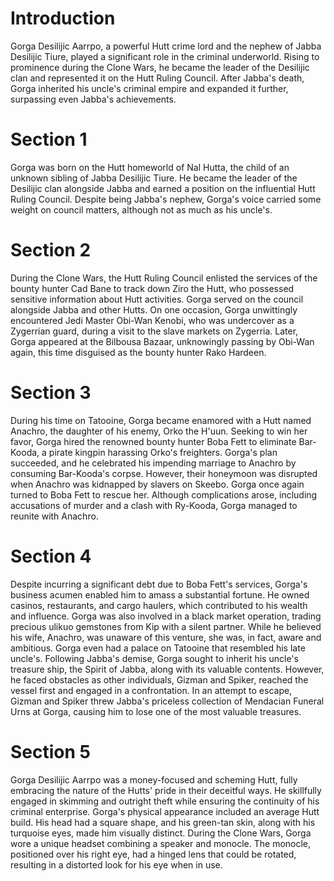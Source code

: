 # Introduction

Gorga Desilijic Aarrpo, a powerful Hutt crime lord and the nephew of Jabba Desilijic Tiure, played a significant role in the criminal underworld.
Rising to prominence during the Clone Wars, he became the leader of the Desilijic clan and represented it on the Hutt Ruling Council.
After Jabba's death, Gorga inherited his uncle's criminal empire and expanded it further, surpassing even Jabba's achievements.

# Section 1

Gorga was born on the Hutt homeworld of Nal Hutta, the child of an unknown sibling of Jabba Desilijic Tiure.
He became the leader of the Desilijic clan alongside Jabba and earned a position on the influential Hutt Ruling Council.
Despite being Jabba's nephew, Gorga's voice carried some weight on council matters, although not as much as his uncle's.

# Section 2

During the Clone Wars, the Hutt Ruling Council enlisted the services of the bounty hunter Cad Bane to track down Ziro the Hutt, who possessed sensitive information about Hutt activities.
Gorga served on the council alongside Jabba and other Hutts.
On one occasion, Gorga unwittingly encountered Jedi Master Obi-Wan Kenobi, who was undercover as a Zygerrian guard, during a visit to the slave markets on Zygerria.
Later, Gorga appeared at the Bilbousa Bazaar, unknowingly passing by Obi-Wan again, this time disguised as the bounty hunter Rako Hardeen.

# Section 3

During his time on Tatooine, Gorga became enamored with a Hutt named Anachro, the daughter of his enemy, Orko the H'uun.
Seeking to win her favor, Gorga hired the renowned bounty hunter Boba Fett to eliminate Bar-Kooda, a pirate kingpin harassing Orko's freighters.
Gorga's plan succeeded, and he celebrated his impending marriage to Anachro by consuming Bar-Kooda's corpse.
However, their honeymoon was disrupted when Anachro was kidnapped by slavers on Skeebo.
Gorga once again turned to Boba Fett to rescue her.
Although complications arose, including accusations of murder and a clash with Ry-Kooda, Gorga managed to reunite with Anachro.

# Section 4

Despite incurring a significant debt due to Boba Fett's services, Gorga's business acumen enabled him to amass a substantial fortune.
He owned casinos, restaurants, and cargo haulers, which contributed to his wealth and influence.
Gorga was also involved in a black market operation, trading precious ulikuo gemstones from Kip with a silent partner.
While he believed his wife, Anachro, was unaware of this venture, she was, in fact, aware and ambitious.
Gorga even had a palace on Tatooine that resembled his late uncle's.
Following Jabba's demise, Gorga sought to inherit his uncle's treasure ship, the Spirit of Jabba, along with its valuable contents.
However, he faced obstacles as other individuals, Gizman and Spiker, reached the vessel first and engaged in a confrontation.
In an attempt to escape, Gizman and Spiker threw Jabba's priceless collection of Mendacian Funeral Urns at Gorga, causing him to lose one of the most valuable treasures.

# Section 5

Gorga Desilijic Aarrpo was a money-focused and scheming Hutt, fully embracing the nature of the Hutts' pride in their deceitful ways.
He skillfully engaged in skimming and outright theft while ensuring the continuity of his criminal enterprise.
Gorga's physical appearance included an average Hutt build.
His head had a square shape, and his green-tan skin, along with his turquoise eyes, made him visually distinct.
During the Clone Wars, Gorga wore a unique headset combining a speaker and monocle.
The monocle, positioned over his right eye, had a hinged lens that could be rotated, resulting in a distorted look for his eye when in use.
